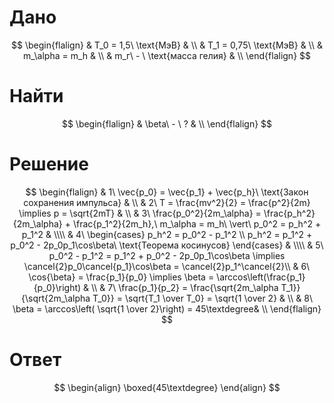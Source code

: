 # Дано
$$
\begin{flalign}
	& T_0 = 1,5\ \text{МэВ} & \\
	& T_1 = 0,75\ \text{МэВ} & \\
	& m_\alpha = m_h & \\
	& m_г\ - \ \text{масса гелия} & \\
\end{flalign}
$$
# Найти
$$
\begin{flalign}
	& \beta\ - \ ? & \\
\end{flalign}
$$
# Решение
$$
\begin{flalign}
	& 1\ \vec{p_0} = \vec{p_1} + \vec{p_h}\ \text{Закон сохранения импульса} & \\
	& 2\ T = \frac{mv^2}{2} = \frac{p^2}{2m} \implies p = \sqrt{2mT} & \\
	& 3\ \frac{p_0^2}{2m_\alpha} = \frac{p_h^2}{2m_\alpha} + \frac{p_1^2}{2m_h},\ m_\alpha = m_h\ \vert\ p_0^2 = p_h^2 + p_1^2 & \\\\
	& 4\
	\begin{cases}
		p_h^2 = p_0^2 - p_1^2 \\
		p_h^2 = p_1^2 + p_0^2 - 2p_0p_1\cos\beta\ \text{Теорема косинусов}
	\end{cases}
	& \\\\
	& 5\ p_0^2 - p_1^2 = p_1^2 + p_0^2 - 2p_0p_1\cos\beta \implies \cancel{2}p_0\cancel{p_1}\cos\beta = \cancel{2}p_1^\cancel{2}\\
	& 6\ \cos{\beta} = \frac{p_1}{p_0} \implies \beta = \arccos\left(\frac{p_1}{p_0}\right) & \\
	& 7\ \frac{p_1}{p_2} = \frac{\sqrt{2m_\alpha T_1}}{\sqrt{2m_\alpha T_0}} = \sqrt{T_1 \over T_0} = \sqrt{1 \over 2} & \\
	& 8\ \beta = \arccos\left( \sqrt{1 \over 2}\right) = 45\textdegree& \\
\end{flalign}
$$
# Ответ
$$
\begin{align}
	\boxed{45\textdegree}
\end{align}
$$